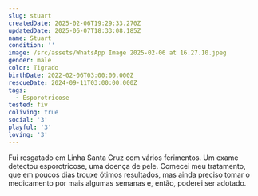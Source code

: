 ```yaml
---
slug: stuart
createdDate: 2025-02-06T19:29:33.270Z
updatedDate: 2025-06-07T18:33:08.185Z
name: Stuart
condition: ''
image: /src/assets/WhatsApp Image 2025-02-06 at 16.27.10.jpeg
gender: male
color: Tigrado
birthDate: 2022-02-06T03:00:00.000Z
rescueDate: 2024-09-11T03:00:00.000Z
tags:
  - Esporotricose
tested: fiv
coliving: true
social: '3'
playful: '3'
loving: '3'
---
```



Fui resgatado em Linha Santa Cruz com vários ferimentos. Um exame detectou esporotricose, uma doença de pele. Comecei meu tratamento, que em poucos dias trouxe ótimos resultados, mas ainda preciso tomar o medicamento por mais algumas semanas e, então, poderei ser adotado.
